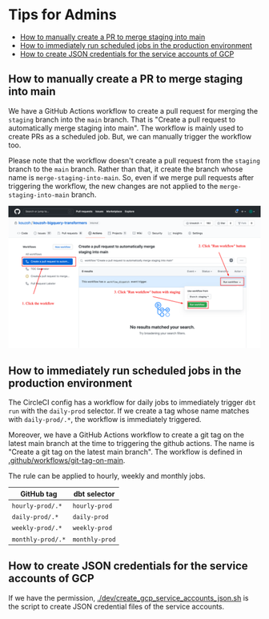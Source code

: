 # Tips for Admins

<!-- START doctoc generated TOC please keep comment here to allow auto update -->
<!-- DON'T EDIT THIS SECTION, INSTEAD RE-RUN doctoc TO UPDATE -->

- [How to manually create a PR to merge staging into main](#how-to-manually-create-a-pr-to-merge-staging-into-main)
- [How to immediately run scheduled jobs in the production environment](#how-to-immediately-run-scheduled-jobs-in-the-production-environment)
- [How to create JSON credentials for the service accounts of GCP](#how-to-create-json-credentials-for-the-service-accounts-of-gcp)

<!-- END doctoc generated TOC please keep comment here to allow auto update -->

## How to manually create a PR to merge staging into main
We have a GitHub Actions workflow to create a pull request for merging the `staging` branch into the `main` branch.
That is "Create a pull request to automatically merge staging into main".
The workflow is mainly used to create PRs as a scheduled job.
But, we can manually trigger the workflow too.

Please note that the workflow doesn't create a pull request from the `staging` branch to the `main` branch.
Rather than that, it create the branch whose name is `merge-staging-into-main`.
So, even if we merge pull requests after triggering the workflow, the new changes are not applied to the `merge-staging-into-main` branch.

![Screenshot of the GitHub Actions workflow](./images/how-to-manually-release.png)

## How to immediately run scheduled jobs in the production environment
The CircleCI config has a workflow for daily jobs to immediately trigger `dbt run` with the `daily-prod` selector.
If we create a tag whose name matches with `daily-prod/.*`, the workflow is immediately triggered.

Moreover, we have a GitHub Actions workflow to create a git tag on the latest main branch at the time to triggering the github actions.
The name is "Create a git tag on the latest main branch".
The workflow is defined in [.github/workflows/git-tag-on-main](../../.github/workflows/git-tag-on-main.yml).

The rule can be applied to hourly, weekly and monthly jobs.

|GitHub tag       |dbt selector  |
|-----------------|--------------|
|`hourly-prod/.*` |`hourly-prod` |
|`daily-prod/.*`  |`daily-prod`  |
|`weekly-prod/.*` |`weekly-prod` |
|`monthly-prod/.*`|`monthly-prod`|

## How to create JSON credentials for the service accounts of GCP
If we have the permission, [./dev/create_gcp_service_accounts_json.sh](../../dev/create_gcp_service_accounts_json.sh) is the script to create JSON credential files of the service accounts.
